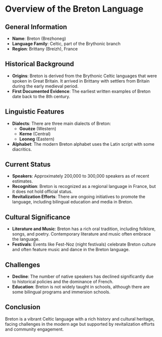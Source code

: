 # Overview of the Breton Language

## General Information
- **Name**: Breton (Brezhoneg)
- **Language Family**: Celtic, part of the Brythonic branch
- **Region**: Brittany (Breizh), France

## Historical Background
- **Origins**: Breton is derived from the Brythonic Celtic languages that were spoken in Great Britain. It arrived in Brittany with settlers from Britain during the early medieval period.
- **First Documented Evidence**: The earliest written examples of Breton date back to the 8th century.

## Linguistic Features
- **Dialects**: There are three main dialects of Breton:
  - **Gouèze** (Western)
  - **Kerne** (Central)
  - **Leoneg** (Eastern)
- **Alphabet**: The modern Breton alphabet uses the Latin script with some diacritics.

## Current Status
- **Speakers**: Approximately 200,000 to 300,000 speakers as of recent estimates.
- **Recognition**: Breton is recognized as a regional language in France, but it does not hold official status.
- **Revitalization Efforts**: There are ongoing initiatives to promote the language, including bilingual education and media in Breton.

## Cultural Significance
- **Literature and Music**: Breton has a rich oral tradition, including folklore, songs, and poetry. Contemporary literature and music often embrace the language.
- **Festivals**: Events like Fest-Noz (night festivals) celebrate Breton culture and often feature music and dance in the Breton language.

## Challenges
- **Decline**: The number of native speakers has declined significantly due to historical policies and the dominance of French.
- **Education**: Breton is not widely taught in schools, although there are some bilingual programs and immersion schools.

## Conclusion
Breton is a vibrant Celtic language with a rich history and cultural heritage, facing challenges in the modern age but supported by revitalization efforts and community engagement.